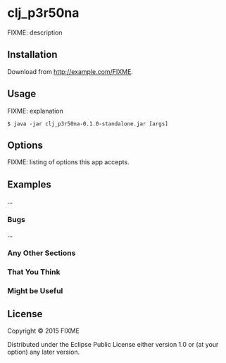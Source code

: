 # clj_p3r50na

FIXME: description

## Installation

Download from http://example.com/FIXME.

## Usage

FIXME: explanation

    $ java -jar clj_p3r50na-0.1.0-standalone.jar [args]

## Options

FIXME: listing of options this app accepts.

## Examples

...

### Bugs

...

### Any Other Sections
### That You Think
### Might be Useful

## License

Copyright © 2015 FIXME

Distributed under the Eclipse Public License either version 1.0 or (at
your option) any later version.
